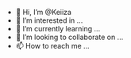 - 👋 Hi, I’m @Keiiza
- 👀 I’m interested in ...
- 🌱 I’m currently learning ...
- 💞️ I’m looking to collaborate on ...
- 📫 How to reach me ...

<!---
Keiiza/Keiiza is a ✨ special ✨ repository because its `README.md` (this file) appears on your GitHub profile.
You can click the Preview link to take a look at your changes.
--->
